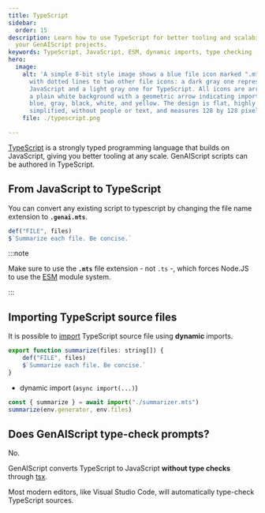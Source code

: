 ```yaml
---
title: TypeScript
sidebar:
  order: 15
description: Learn how to use TypeScript for better tooling and scalability in
  your GenAIScript projects.
keywords: TypeScript, JavaScript, ESM, dynamic imports, type checking
hero:
  image:
    alt: 'A simple 8-bit style image shows a blue file icon marked ".mts" linked
      with dotted lines to two other file icons: a dark gray one representing
      JavaScript and a light gray one for TypeScript. All icons are arranged on
      a plain white background with a geometric arrow indicating import, using
      blue, gray, black, white, and yellow. The design is flat, highly
      simplified, without people or text, and measures 128 by 128 pixels.'
    file: ./typescript.png

---
```


[TypeScript](https://www.typescriptlang.org/) is a strongly typed programming language that builds on JavaScript, giving you better tooling at any scale. GenAIScript scripts can be authored in TypeScript.

## From JavaScript to TypeScript

You can convert any existing script to typescript by changing the file name extension to **`.genai.mts`**.

```js title="summarizer.mts"
def("FILE", files)
$`Summarize each file. Be concise.`
```

:::note

Make sure to use the **`.mts`** file extension - not `.ts` -, which forces Node.JS to use the [ESM](https://www.typescriptlang.org/docs/handbook/modules/guides/choosing-compiler-options.html) module system.

:::

## Importing TypeScript source files

It is possible to [import](/genaiscript/reference/scripts/imports) TypeScript source file
using **dynamic** imports.

```js title="summarizer.mts"
export function summarize(files: string[]) {
    def("FILE", files)
    $`Summarize each file. Be concise.`
}
```

-   dynamic import (`async import(...)`)

```js
const { summarize } = await import("./summarizer.mts")
summarize(env.generator, env.files)
```

## Does GenAIScript type-check prompts?

No.

GenAIScript converts TypeScript to JavaScript **without type checks** through [tsx](https://tsx.is/usage#no-type-checking).

Most modern editors, like Visual Studio Code, will automatically
type-check TypeScript sources.
